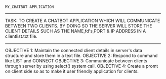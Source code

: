                                                                      MY_CHATBOT APPLICATION

***********************************************************************************************************************************************************************
 TASK: TO CREATE A CHATBOT APPLICATION WHICH WILL COMMUNICATE BETWEEN TWO CLIENTS. BY DOING SO THE SERVER WILL STORE THE CLIENT DETAILS SUCH AS THE NAME,fd's,PORT & IP ADDRESS IN A clientlist.txt file.

***********************************************************************************************************************************************************************


 OBJECTIVE 1: Maintain the connected client details in server's data structure and store them in a text file.
 OBJECTIVE 2: Respond to command like LIST and CONNECT 
 OBJECTIVE 3: Communicate between clients through server by using select() system call.
 OBJECTIVE 4: Create a promt on client side so as to make it user friendly application for clients.
